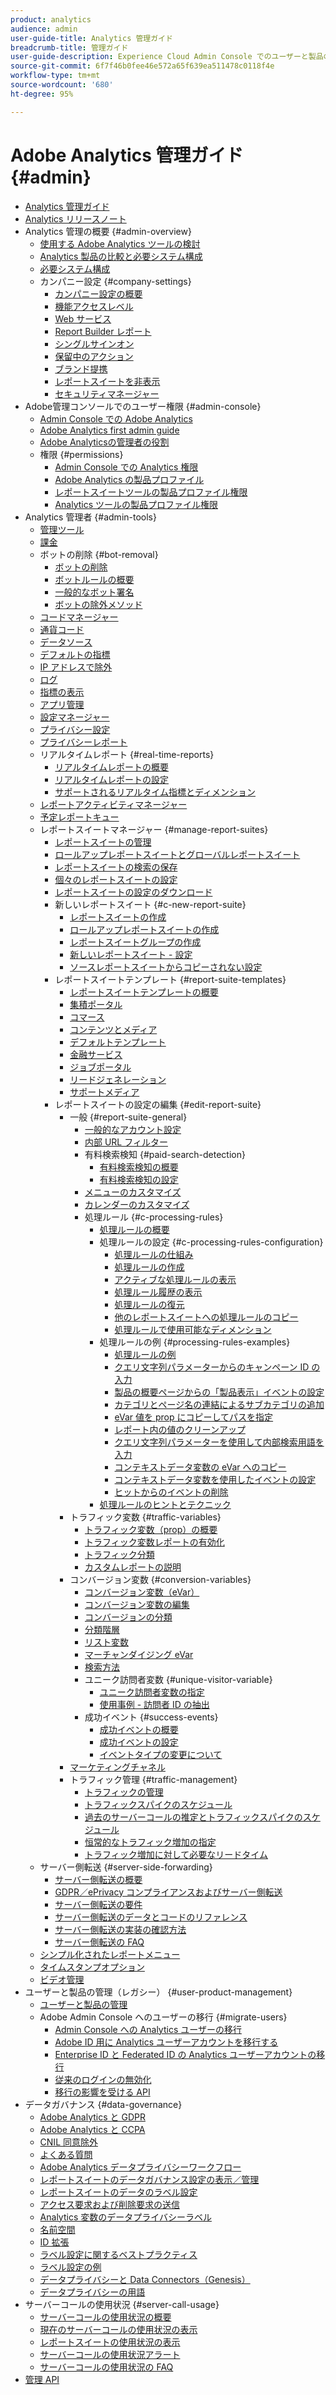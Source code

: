 ```yaml
---
product: analytics
audience: admin
user-guide-title: Analytics 管理ガイド
breadcrumb-title: 管理ガイド
user-guide-description: Experience Cloud Admin Console でのユーザーと製品の管理、レポートスイートの設定など、Analytics の管理タスクについて説明します。
source-git-commit: 6f7f46b0fee46e572a65f639ea511478c0118f4e
workflow-type: tm+mt
source-wordcount: '680'
ht-degree: 95%

---
```



# Adobe Analytics 管理ガイド {#admin}

+ [Analytics 管理ガイド](home.md)
+ [Analytics リリースノート](https://experienceleague.adobe.com/docs/analytics/release-notes/latest.html?lang=ja)
+ Analytics 管理の概要 {#admin-overview}
   + [使用する Adobe Analytics ツールの検討](get-started/which-analytics-tool.md)
   + [Analytics 製品の比較と必要システム構成](get-started/analytics-product-comparison.md)
   + [必要システム構成](get-started/sys-reqs.md)
   + カンパニー設定 {#company-settings}
      + [カンパニー設定の概要](get-started/company/c-company-settings.md)
      + [機能アクセスレベル](get-started/company/feature-access-levels.md)
      + [Web サービス](get-started/company/web-services-admin.md)
      + [Report Builder レポート](get-started/company/report-builder-reports-admin.md)
      + [シングルサインオン](get-started/company/single-signon-admin.md)
      + [保留中のアクション](get-started/company/pending-actions-admin.md)
      + [ブランド提携](get-started/company/co-branding-admin.md)
      + [レポートスイートを非表示](get-started/company/c-hide-report-suites.md)
      + [セキュリティマネージャー](get-started/company/security-manager.md)
+ Adobe管理コンソールでのユーザー権限 {#admin-console}
   + [Admin Console での Adobe Analytics](admin-console/home.md)
   + [Adobe Analytics first admin guide](admin-console/first-admin-guide.md)
   + [Adobe Analyticsの管理者の役割](admin-console/admin-roles-in-analytics.md)
   + 権限 {#permissions}
      + [Admin Console での Analytics 権限](admin-console/permissions/summary-tables.md)
      + [Adobe Analytics の製品プロファイル](admin-console/permissions/product-profile.md)
      + [レポートスイートツールの製品プロファイル権限](admin-console/permissions/report-suite-tools.md)
      + [Analytics ツールの製品プロファイル権限](admin-console/permissions/analytics-tools.md)
+ Analytics 管理者 {#admin-tools}
   + [管理ツール](admin/c-admin-tools.md)
   + [課金](admin/billing-admin.md)
   + ボットの削除 {#bot-removal}
      + [ボットの削除](admin/bot-removal/bot-removal.md)
      + [ボットルールの概要](admin/bot-removal/bot-rules.md)
      + [一般的なボット署名](admin/bot-removal/bot-signatures.md)
      + [ボットの除外メソッド](admin/bot-removal/bot-exclusion-methods.md)
   + [コードマネージャー](admin/code-manager-admin.md)
   + [通貨コード](admin/currency.md)
   + [データソース](admin/data-sources.md)
   + [デフォルトの指標](admin/default-metrics.md)
   + [IP アドレスで除外](admin/exclude-ip.md)
   + [ログ](admin/logs.md)
   + [指標の表示](admin/metric-visibility.md)
   + [アプリ管理](admin/mobile-management.md)
   + [設定マネージャー](admin/preferences-manager.md)
   + [プライバシー設定](admin/privacy-settings.md)
   + [プライバシーレポート](admin/privacy-reporting.md)
   + リアルタイムレポート {#real-time-reports}
      + [リアルタイムレポートの概要](admin/realtime/realtime.md)
      + [リアルタイムレポートの設定](admin/realtime/t-realtime-admin.md)
      + [サポートされるリアルタイム指標とディメンション](admin/realtime/realtime-metrics.md)
   + [レポートアクティビティマネージャー](admin/reporting-activity.md)
   + [予定レポートキュー](admin/scheduled-reports-admin.md)
   + レポートスイートマネージャー {#manage-report-suites}
      + [レポートスイートの管理](admin/c-manage-report-suites/report-suites-admin.md)
      + [ロールアップレポートスイートとグローバルレポートスイート](admin/c-manage-report-suites/rollup-report-suite.md)
      + [レポートスイートの検索の保存](admin/c-manage-report-suites/t-report-suite-saved-search.md)
      + [個々のレポートスイートの設定](admin/c-manage-report-suites/individual-rs-settings.md)
      + [レポートスイートの設定のダウンロード](admin/c-manage-report-suites/t-download-rs-settings.md)
      + 新しいレポートスイート {#c-new-report-suite}
         + [レポートスイートの作成](admin/c-manage-report-suites/c-new-report-suite/t-create-a-report-suite.md)
         + [ロールアップレポートスイートの作成](admin/c-manage-report-suites/c-new-report-suite/t-rollups.md)
         + [レポートスイートグループの作成](admin/c-manage-report-suites/c-new-report-suite/t-create-rs-group.md)
         + [新しいレポートスイート - 設定](admin/c-manage-report-suites/c-new-report-suite/new-report-suite.md)
         + [ソースレポートスイートからコピーされない設定](admin/c-manage-report-suites/c-new-report-suite/settings-not-copied-from-rs.md)
      + レポートスイートテンプレート {#report-suite-templates}
         + [レポートスイートテンプレートの概要](admin/c-manage-report-suites/c-report-suite-templates/report-suite-templates.md)
         + [集積ポータル](admin/c-manage-report-suites/c-report-suite-templates/aggregator-portal.md)
         + [コマース](admin/c-manage-report-suites/c-report-suite-templates/commerce-admin.md)
         + [コンテンツとメディア](admin/c-manage-report-suites/c-report-suite-templates/content-media.md)
         + [デフォルトテンプレート](admin/c-manage-report-suites/c-report-suite-templates/default-rs-template.md)
         + [金融サービス](admin/c-manage-report-suites/c-report-suite-templates/financial-services.md)
         + [ジョブポータル](admin/c-manage-report-suites/c-report-suite-templates/job-portal.md)
         + [リードジェネレーション](admin/c-manage-report-suites/c-report-suite-templates/lead-generation.md)
         + [サポートメディア](admin/c-manage-report-suites/c-report-suite-templates/support-media.md)
      + レポートスイートの設定の編集 {#edit-report-suite}
         + 一般 {#report-suite-general}
            + [一般的なアカウント設定](admin/c-manage-report-suites/c-edit-report-suites/general/general-acct-settings-admin.md)
            + [内部 URL フィルター](admin/c-manage-report-suites/c-edit-report-suites/general/internal-url-filter-admin.md)
            + 有料検索検知 {#paid-search-detection}
               + [有料検索検知の概要](admin/c-manage-report-suites/c-edit-report-suites/general/paid-search-detection/paid-search-detection.md)
               + [有料検索検知の設定](admin/c-manage-report-suites/c-edit-report-suites/general/paid-search-detection/t-paid-search-detection.md)
            + [メニューのカスタマイズ](admin/c-manage-report-suites/c-edit-report-suites/general/customize-menus.md)
            + [カレンダーのカスタマイズ](admin/c-manage-report-suites/c-edit-report-suites/general/custom-calendar.md)
            + 処理ルール {#c-processing-rules}
               + [処理ルールの概要](admin/c-manage-report-suites/c-edit-report-suites/general/c-processing-rules/processing-rules.md)
               + 処理ルールの設定 {#c-processing-rules-configuration}
                  + [処理ルールの仕組み](admin/c-manage-report-suites/c-edit-report-suites/general/c-processing-rules/c-processing-rules-configuration/processing-rules-about.md)
                  + [処理ルールの作成](admin/c-manage-report-suites/c-edit-report-suites/general/c-processing-rules/c-processing-rules-configuration/t-processing-rules.md)
                  + [アクティブな処理ルールの表示](admin/c-manage-report-suites/c-edit-report-suites/general/c-processing-rules/c-processing-rules-configuration/t-processing-rules-view.md)
                  + [処理ルール履歴の表示](admin/c-manage-report-suites/c-edit-report-suites/general/c-processing-rules/c-processing-rules-configuration/t-processing-rule-view-history.md)
                  + [処理ルールの復元](admin/c-manage-report-suites/c-edit-report-suites/general/c-processing-rules/c-processing-rules-configuration/t-processing-rules-restore.md)
                  + [他のレポートスイートへの処理ルールのコピー](admin/c-manage-report-suites/c-edit-report-suites/general/c-processing-rules/c-processing-rules-configuration/t-processing-rules-copy-to-rs.md)
                  + [処理ルールで使用可能なディメンション](admin/c-manage-report-suites/c-edit-report-suites/general/c-processing-rules/processing-rule-dimensions.md)
               + 処理ルールの例 {#processing-rules-examples}
                  + [処理ルールの例](admin/c-manage-report-suites/c-edit-report-suites/general/c-processing-rules/processing-rules-examples/processing-rules-examples.md)
                  + [クエリ文字列パラメーターからのキャンペーン ID の入力](admin/c-manage-report-suites/c-edit-report-suites/general/c-processing-rules/processing-rules-examples/processing-rules-populate-campaign-id.md)
                  + [製品の概要ページからの「製品表示」イベントの設定](admin/c-manage-report-suites/c-edit-report-suites/general/c-processing-rules/processing-rules-examples/setting-the-product-view-event.md)
                  + [カテゴリとページ名の連結によるサブカテゴリの追加](admin/c-manage-report-suites/c-edit-report-suites/general/c-processing-rules/processing-rules-examples/subcategory-concatenating.md)
                  + [eVar 値を prop にコピーしてパスを指定](admin/c-manage-report-suites/c-edit-report-suites/general/c-processing-rules/processing-rules-examples/processing-rules-determining-path.md)
                  + [レポート内の値のクリーンアップ](admin/c-manage-report-suites/c-edit-report-suites/general/c-processing-rules/processing-rules-examples/clean-up-values-in-a-report.md)
                  + [クエリ文字列パラメーターを使用して内部検索用語を入力](admin/c-manage-report-suites/c-edit-report-suites/general/c-processing-rules/processing-rules-examples/processing-rules-populating-internal-search.md)
                  + [コンテキストデータ変数の eVar へのコピー](admin/c-manage-report-suites/c-edit-report-suites/general/c-processing-rules/processing-rules-examples/processing-rules-copy-context-data.md)
                  + [コンテキストデータ変数を使用したイベントの設定](admin/c-manage-report-suites/c-edit-report-suites/general/c-processing-rules/processing-rules-examples/processing-rules-copy-context-data-event.md)
                  + [ヒットからのイベントの削除](admin/c-manage-report-suites/c-edit-report-suites/general/c-processing-rules/processing-rules-examples/processing-rules-remove-event.md)
               + [処理ルールのヒントとテクニック](admin/c-manage-report-suites/c-edit-report-suites/general/c-processing-rules/processing-rules-tips.md)
         + トラフィック変数 {#traffic-variables}
            + [トラフィック変数（prop）の概要](admin/c-manage-report-suites/c-edit-report-suites/c-traffic-variables/traffic-var.md)
            + [トラフィック変数レポートの有効化](admin/c-manage-report-suites/c-edit-report-suites/c-traffic-variables/t-traffic-variable.md)
            + [トラフィック分類](admin/c-manage-report-suites/c-edit-report-suites/c-traffic-variables/traffic-classifications.md)
            + [カスタムレポートの説明](admin/c-manage-report-suites/c-edit-report-suites/c-traffic-variables/custom-desc-admin.md)
         + コンバージョン変数 {#conversion-variables}
            + [コンバージョン変数（eVar）](admin/c-manage-report-suites/c-edit-report-suites/conversion-var-admin/conversion-var-admin.md)
            + [コンバージョン変数の編集](admin/c-manage-report-suites/c-edit-report-suites/conversion-var-admin/t-conversion-variables-admin.md)
            + [コンバージョンの分類](admin/c-manage-report-suites/c-edit-report-suites/conversion-var-admin/conversion-classifications.md)
            + [分類階層](admin/c-manage-report-suites/c-edit-report-suites/conversion-var-admin/classification-hierarchies.md)
            + [リスト変数](admin/c-manage-report-suites/c-edit-report-suites/conversion-var-admin/list-var-admin.md)
            + [マーチャンダイジング eVar](admin/c-manage-report-suites/c-edit-report-suites/conversion-var-admin/merchandising-evars.md)
            + [検索方法](admin/c-manage-report-suites/c-edit-report-suites/conversion-var-admin/finding-methods.md)
            + ユニーク訪問者変数 {#unique-visitor-variable}
               + [ユニーク訪問者変数の指定](admin/c-manage-report-suites/c-edit-report-suites/conversion-var-admin/unique-visitor-variable-admin/t-unique-visitor-variable.md)
               + [使用事例 - 訪問者 ID の抽出](admin/c-manage-report-suites/c-edit-report-suites/conversion-var-admin/unique-visitor-variable-admin/extract-visitorids-usecase.md)
            + 成功イベント {#success-events}
               + [成功イベントの概要](admin/c-manage-report-suites/c-edit-report-suites/conversion-var-admin/c-success-events/success-event.md)
               + [成功イベントの設定](admin/c-manage-report-suites/c-edit-report-suites/conversion-var-admin/c-success-events/t-success-events.md)
               + [イベントタイプの変更について](admin/c-manage-report-suites/c-edit-report-suites/conversion-var-admin/c-success-events/event-type.md)
         + [マーケティングチャネル](admin/c-manage-report-suites/c-edit-report-suites/marketing-channels-admin.md)
         + トラフィック管理 {#traffic-management}
            + [トラフィックの管理](admin/c-manage-report-suites/c-edit-report-suites/c-traffic-management/traffic-management.md)
            + [トラフィックスパイクのスケジュール](admin/c-manage-report-suites/c-edit-report-suites/c-traffic-management/t-traffic-schedule-spike.md)
            + [過去のサーバーコールの推定とトラフィックスパイクのスケジュール](admin/c-manage-report-suites/c-edit-report-suites/c-traffic-management/traffic-spike-estimate-past-server-calls.md)
            + [恒常的なトラフィック増加の指定](admin/c-manage-report-suites/c-edit-report-suites/c-traffic-management/t-traffic-permanent.md)
            + [トラフィック増加に対して必要なリードタイム](admin/c-manage-report-suites/c-edit-report-suites/c-traffic-management/traffic-lead-time.md)
   + サーバー側転送 {#server-side-forwarding}
      + [サーバー側転送の概要](admin/c-server-side-forwarding/ssf.md)
      + [GDPR／ePrivacy コンプライアンスおよびサーバー側転送](admin/c-server-side-forwarding/ssf-gdpr.md)
      + [サーバー側転送の要件](admin/c-server-side-forwarding/ssf-requirements.md)
      + [サーバー側転送のデータとコードのリファレンス](admin/c-server-side-forwarding/ssf-reference.md)
      + [サーバー側転送の実装の確認方法](admin/c-server-side-forwarding/ssf-verify.md)
      + [サーバー側転送の FAQ](admin/c-server-side-forwarding/ssf-faq.md)
   + [シンプル化されたレポートメニュー](admin/t-simplified-menu.md)
   + [タイムスタンプオプション](admin/timestamp-optional.md)
   + [ビデオ管理](admin/video-management.md)
+ ユーザーと製品の管理（レガシー） {#user-product-management}
   + [ユーザーと製品の管理](user-management2/user-management.md)
   + Adobe Admin Console へのユーザーの移行 {#migrate-users}
      + [Admin Console への Analytics ユーザーの移行](user-management2/user-migration/c-migration-tool.md)
      + [Adobe ID 用に Analytics ユーザーアカウントを移行する ](user-management2/user-migration/t-migrate-users.md)
      + [Enterprise ID と Federated ID の Analytics ユーザーアカウントの移行 ](user-management2/user-migration/migrate-enterprise.md)
      + [従来のログインの無効化](user-management2/user-migration/t-disable-legacy-login.md)
      + [移行の影響を受ける API](user-management2/user-migration/developer.md)
+ データガバナンス {#data-governance}
   + [Adobe Analytics と GDPR](c-data-governance/an-gdpr-overview.md)
   + [Adobe Analytics と CCPA](c-data-governance/an-ccpa-overview.md)
   + [CNIL 同意除外](c-data-governance/cnil-consent-exemption.md)
   + [よくある質問](c-data-governance/gdpr-faq.md)
   + [Adobe Analytics データプライバシーワークフロー](c-data-governance/an-gdpr-workflow.md)
   + [レポートスイートのデータガバナンス設定の表示／管理](c-data-governance/gdpr-view-settings.md)
   + [レポートスイートのデータのラベル設定](c-data-governance/gdpr-setup-reportsuite.md)
   + [アクセス要求および削除要求の送信](c-data-governance/gdpr-submit-access-delete.md)
   + [Analytics 変数のデータプライバシーラベル](c-data-governance/gdpr-labels.md)
   + [名前空間](c-data-governance/gdpr-namespaces.md)
   + [ID 拡張](c-data-governance/gdpr-id-expansion.md)
   + [ラベル設定に関するベストプラクティス](c-data-governance/gdpr-analytics-ids.md)
   + [ラベル設定の例](c-data-governance/gdpr-labeling-example.md)
   + [データプライバシーと Data Connectors（Genesis）](c-data-governance/data-connectors-gdpr.md)
   + [データプライバシーの用語](c-data-governance/gdpr-terminology.md)
+ サーバーコールの使用状況 {#server-call-usage}
   + [サーバーコールの使用状況の概要](c-server-call-usage/overage-overview.md)
   + [現在のサーバーコールの使用状況の表示](c-server-call-usage/server-call-usage-dashboard.md)
   + [レポートスイートの使用状況の表示](c-server-call-usage/report-suite-usage.md)
   + [サーバーコールの使用状況アラート](c-server-call-usage/scu-alerts.md)
   + [サーバーコールの使用状況の FAQ](c-server-call-usage/overage-faq.md)
+ [管理 API](c-admin-api/c-admin-api.md)
